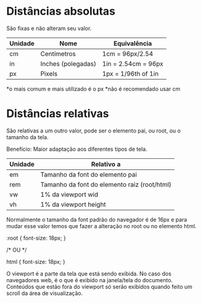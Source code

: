 # Distâncias absolutas <length>

São fixas e não alteram seu valor.

| Unidade  | Nome                | Equivalência         |
|----------|---------------------|----------------------|
| cm       | Centímetros         | 1cm = 96px/2.54      | 
| in       | Inches (polegadas)  | 1in = 2.54cm = 96px  | 
| px       | Pixels              | 1px = 1/96th of 1in  |

*o mais comum e mais utilizado é o px
*não é recomendado usar cm

# Distâncias relativas

São relativas a um outro valor, pode ser o elemento pai, ou root, ou o tamanho da tela.

Benefício: Maior adaptação aos diferentes tipos de tela.

| Unidade  | Relativo a                                    |
|----------|-----------------------------------------------|
| em       | Tamanho da font do elemento pai               |
| rem      | Tamanho da font do elemento raiz (root/html)  | 
| vw       | 1% da viewport wid                            |  
| vh       | 1% da viewport height                         |

Normalmente o tamanho da font padrão do navegador é de 16px e para mudar esse valor temos que fazer a alteração no root ou no elemento html.

:root {
	font-size: 18px;
}

/* OU */

html {
	font-size: 18px;
}

O viewport é a parte da tela que está sendo exibida. No caso dos navegadores web, é o que é exibido na janela/tela do documento. Conteúdos que estão fora do viewport só serão exibidos quando feito um scroll da área de visualização.